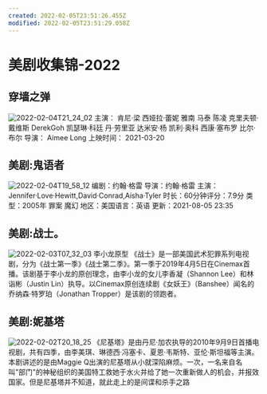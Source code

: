 ```yaml
---
created: 2022-02-05T23:51:26.455Z
modified: 2022-02-05T23:51:29.058Z
---
```

# 美剧收集锦-2022

## 穿墙之弹
![2022-02-04T21_24_02](https://gitee.com/tpxipster/tpxip-galaxy/raw/master/vnote笔记汇/影视欣赏/美剧收集锦2022.md/117944707238673.jpg)
主演： 肯尼·梁  西娅拉·蕾妮  雅南  马泰  陈凌  克里夫顿·戴维斯  DerekGoh  凯瑟琳·科廷  丹·劳里亚  达米安·杨  凯利·奥科  西康·塞布罗  比尔·布尔
导演： Aimee Long
上映时间： 2021-03-20

## 美剧:鬼语者
![2022-02-04T19_58_12](https://gitee.com/tpxipster/tpxip-galaxy/raw/master/vnote笔记汇/影视欣赏/美剧收集锦2022.md/97704807226540.jpg)
编剧：约翰·格雷
导演：约翰·格雷
主演：Jennifer·Love·Hewitt,David·Conrad,Aisha·Tyler
时长：60分钟评分：7.9分
类型：2005年 罪案  魔幻  地区：美国语言：英语
更新：2021-08-05 23:35

## 美剧:战士。
![2022-02-03T07_32_03](https://gitee.com/tpxipster/tpxip-galaxy/raw/master/vnote笔记汇/影视欣赏/美剧收集锦2022.md/25474907246706.jpg)
李小龙原型
《战士》是一部美国武术犯罪系列电视剧，分为《战士第一季》《战士第二季》。第一季于2019年4月5日在Cinemax首播。该剧基于李小龙的原创理念，由李小龙的女儿李香凝（Shannon Lee）和林诣彬（Justin Lin）执导。以Cinemax原创连续剧《女妖王》（Banshee）闻名的乔纳森·特罗珀（Jonathan Tropper）是该剧的领跑者。

## 美剧:妮基塔
![2022-02-02T20_18_25](https://gitee.com/tpxipster/tpxip-galaxy/raw/master/vnote笔记汇/影视欣赏/美剧收集锦2022.md/435164907239375.jpg)
《尼基塔》是由丹尼·加农执导的2010年9月9日首播电视剧，共有四季，由李美琪、琳德西·冯塞卡、夏恩·韦斯特、亚伦·斯坦福等主演。
本剧讲述的是由Maggie Q出演的尼基塔从小就深陷麻烦。一次，一名来自名叫"部门"的神秘组织的美国特工救她于水火并给了她一次重新做人的机会，并报效国家。但是尼基塔并不知道，就此走上的是间谍和杀手之路